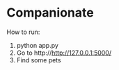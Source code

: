 # Companionate
How to run: 
1. python app.py
2. Go to http://http://127.0.0.1:5000/
3. Find some pets
